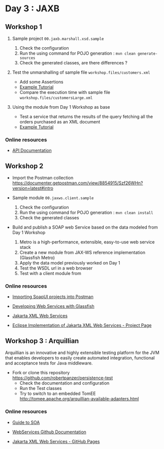 # Day 3 : JAXB

## Workshop 1

1. Sample project `00.jaxb.marshall.xsd.sample`
    1. Check the configuration 
    1. Run the using command for POJO generation : `mvn clean generate-sources`  
    1. Check the generated classes, are there differences ? 

1. Test the unmarshalling of sample file `workshop.files/customers.xml`
    * Add some Assertions
    * [Example Tutorial](https://www.javaguides.net/2018/10/jaxb-tutorial.html)
    * Compare the execution time with sample file  `workshop.files/customersLarge.xml`

1. Using the module from Day 1 Workshop as base
    * Test a service that returns the results of the query fetching all the orders purchased as an XML document 
    * [Example Tutorial](https://www.developer.com/java/data/Converting-JDBC-Result-Sets-to-XML-3329001.htm)

### Online resources 
* [API Documentation](https://javaee.github.io/jaxb-v2/doc/user-guide/release-documentation.html#users-guide)

## Workshop 2

* Import the Postman collection https://documenter.getpostman.com/view/8854915/Szf26WHn?version=latest#intro 

* Sample module  `00.jaxws.client.sample`
    1. Check the configuration 
    1. Run the using command for POJO generation : `mvn clean install`  
    1. Check the generated classes

* Build and publish a SOAP web Service based on the data modeled from Day 1 Workshop
    1. Metro is a high-performance, extensible, easy-to-use web service stack
    1. Create a new module from JAX-WS reference implementation (Glassfish Metro)
    1. Apply the data model previously worked on Day 1 
    1. Test the WSDL url in a web browser
    1. Test with a client module from  

### Online resources 
* [Importing SoapUI projects into Postman](https://blog.postman.com/importing-soapui-projects-into-postman/)

* [Developing Web Services with Glassfish](https://glassfish.org/docs/5.1.0/application-development-guide/webservices.html)

* [Jakarta XML Web Services](https://javaee.github.io/metro-jax-ws/)
* [Eclipse Implementation of Jakarta XML Web Services - Project Page](https://github.com/eclipse-ee4j/metro-jax-ws)

## Workshop 3 : Arquillian

Arquillian is an innovative and highly extensible testing platform for the JVM that enables developers to easily create automated integration, functional and acceptance tests for Java middleware.

* Fork or clone this repository https://github.com/robertpanzer/persistence-test 
    * Check the documentation and configuration
    * Run the Test classes
    * Try to switch to an embedded TomEE http://tomee.apache.org/arquillian-available-adapters.html

### Online resources 
* [Guide to SOA](https://www.xenonstack.com/insights/service-oriented-architecture/)

* [WebServices Github Documentation](https://javaee.github.io/tutorial/webservices-intro002.html)

* [Jakarta XML Web Services - GitHub Pages](https://eclipse-ee4j.github.io/metro-jax-ws/2.3.3/docs/ch03.html)
